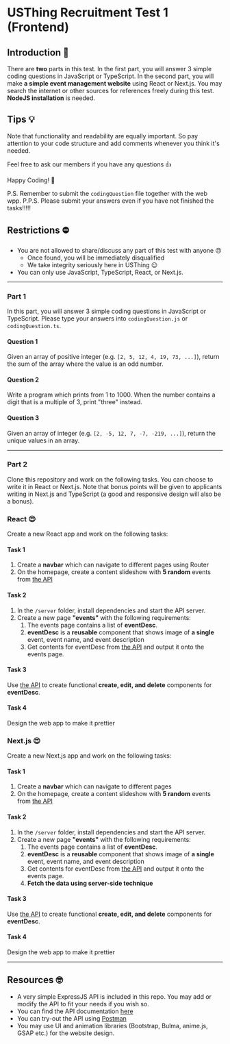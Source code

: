 # USThing Recruitment Test 1 (Frontend)

## Introduction :speech_balloon:
There are **two** parts in this test. In the first part, you will answer 3 simple coding questions in JavaScript or TypeScript. In the second part, you will make **a simple event management website** using React or Next.js. You may search the internet or other sources for references freely during this test. **NodeJS installation** is needed.

## Tips :bulb:
Note that functionality and readability are equally important. So pay attention to your code structure and add comments whenever you think it's needed.

Feel free to ask our members if you have any questions :+1: 

Happy Coding! :confetti_ball: 

P.S. Remember to submit the ```codingQuestion``` file together with the web wpp.
P.P.S. Please submit your answers even if you have not finished the tasks!!!!!

## Restrictions :no_entry: 
- You are not allowed to share/discuss any part of this test with anyone :angry:
    - Once found, you will be immediately disqualified
    - We take integrity seriously here in USThing :wink:
- You can only use JavaScript, TypeScript, React, or Next.js.

---
### Part 1
In this part, you will answer 3 simple coding questions in JavaScript or TypeScript. Please type your answers into ```codingQuestion.js``` or ```codingQuestion.ts```.

#### Question 1
Given an array of positive integer (e.g. ```[2, 5, 12, 4, 19, 73, ...]```), return the sum of the array where the value is an odd number.

#### Question 2
Write a program which prints from 1 to 1000. When the number contains a digit that is a multiple of 3, print "three" instead.

#### Question 3
Given an array of integer (e.g. ```[2, -5, 12, 7, -7, -219, ...]```), return the unique values in an array.

---

### Part 2 

Clone this repository and work on the following tasks. You can choose to write it in React or Next.js. Note that bonus points will be given to applicants writing in Next.js and TypeScript (a good and responsive design will also be a bonus).

### React :heart_eyes:
Create a new React app and work on the following tasks:
#### Task 1
1. Create a **navbar** which can navigate to different pages using Router
2. On the homepage, create a content slideshow with **5 random** events from [the API](https://usthing.github.io/Test-Web-1)

#### Task 2
1. In the ```/server``` folder, install dependencies and start the API server.
2. Create a new page **"events"** with the following requirements: 
    1.  The events page contains a list of **eventDesc**.
    2. **eventDesc** is a **reusable** component that shows image of **a single** event, event name, and event description
    3. Get contents for eventDesc from [the API](https://usthing.github.io/Test-Web-1) and output it onto the events page.

#### Task 3
Use [the API](https://usthing.github.io/Test-Web-1) to create functional **create, edit, and delete** components for **eventDesc**.

#### Task 4
Design the web app to make it prettier

### Next.js :heart_eyes:
Create a new Next.js app and work on the following tasks:
#### Task 1
1. Create a **navbar** which can navigate to different pages
2. On the homepage, create a content slideshow with **5 random** events from [the API](https://usthing.github.io/Test-Web-1)

#### Task 2
1. In the ```/server``` folder, install dependencies and start the API server.
2. Create a new page **"events"** with the following requirements: 
    1.  The events page contains a list of **eventDesc**.
    2. **eventDesc** is a **reusable** component that shows image of **a single** event, event name, and event description
    3. Get contents for eventDesc from [the API](https://usthing.github.io/Test-Web-1) and output it onto the events page.
    4. **Fetch the data using server-side technique**

#### Task 3
Use [the API](https://usthing.github.io/Test-Web-1) to create functional **create, edit, and delete** components for **eventDesc**.

#### Task 4
Design the web app to make it prettier

---

## Resources :nerd_face:
- A very simple ExpressJS API is included in this repo. You may add or modify the API to fit your needs if you wish so.
- You can find the API documentation  [here](https://usthing.github.io/Test-Web-1)
- You can try-out the API using [Postman](https://postman.com/downloads/)
- You may use UI and animation libraries (Bootstrap, Bulma, anime.js, GSAP etc.) for the website design.